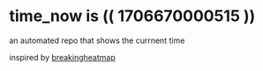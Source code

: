 # time_now is (( 1706670000515 ))

an automated repo that shows the currnent time

inspired by [breakingheatmap](https://github.com/breakingheatmap/breakingheatmap)
